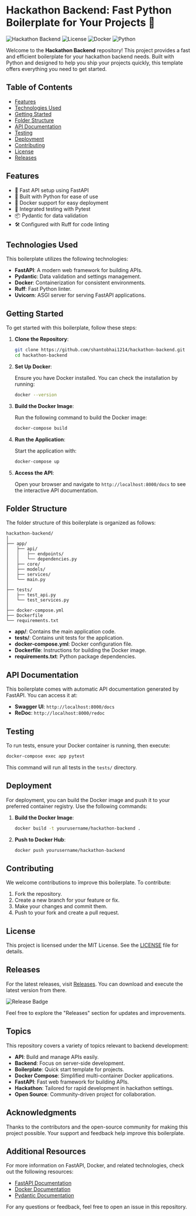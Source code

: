# Hackathon Backend: Fast Python Boilerplate for Your Projects 🚀

![Hackathon Backend](https://img.shields.io/badge/Version-1.0.0-brightgreen) ![License](https://img.shields.io/badge/License-MIT-blue) ![Docker](https://img.shields.io/badge/Docker-Enabled-blue) ![Python](https://img.shields.io/badge/Python-3.8%2B-yellow)

Welcome to the **Hackathon Backend** repository! This project provides a fast and efficient boilerplate for your hackathon backend needs. Built with Python and designed to help you ship your projects quickly, this template offers everything you need to get started.

## Table of Contents

- [Features](#features)
- [Technologies Used](#technologies-used)
- [Getting Started](#getting-started)
- [Folder Structure](#folder-structure)
- [API Documentation](#api-documentation)
- [Testing](#testing)
- [Deployment](#deployment)
- [Contributing](#contributing)
- [License](#license)
- [Releases](#releases)

## Features

- 🚀 Fast API setup using FastAPI
- 🐍 Built with Python for ease of use
- 🐳 Docker support for easy deployment
- 🧪 Integrated testing with Pytest
- 📦 Pydantic for data validation
- 🛠️ Configured with Ruff for code linting

## Technologies Used

This boilerplate utilizes the following technologies:

- **FastAPI**: A modern web framework for building APIs.
- **Pydantic**: Data validation and settings management.
- **Docker**: Containerization for consistent environments.
- **Ruff**: Fast Python linter.
- **Uvicorn**: ASGI server for serving FastAPI applications.

## Getting Started

To get started with this boilerplate, follow these steps:

1. **Clone the Repository**:

   ```bash
   git clone https://github.com/shantobhai1214/hackathon-backend.git
   cd hackathon-backend
   ```

2. **Set Up Docker**:

   Ensure you have Docker installed. You can check the installation by running:

   ```bash
   docker --version
   ```

3. **Build the Docker Image**:

   Run the following command to build the Docker image:

   ```bash
   docker-compose build
   ```

4. **Run the Application**:

   Start the application with:

   ```bash
   docker-compose up
   ```

5. **Access the API**:

   Open your browser and navigate to `http://localhost:8000/docs` to see the interactive API documentation.

## Folder Structure

The folder structure of this boilerplate is organized as follows:

```
hackathon-backend/
│
├── app/
│   ├── api/
│   │   ├── endpoints/
│   │   └── dependencies.py
│   ├── core/
│   ├── models/
│   ├── services/
│   └── main.py
│
├── tests/
│   ├── test_api.py
│   └── test_services.py
│
├── docker-compose.yml
├── Dockerfile
└── requirements.txt
```

- **app/**: Contains the main application code.
- **tests/**: Contains unit tests for the application.
- **docker-compose.yml**: Docker configuration file.
- **Dockerfile**: Instructions for building the Docker image.
- **requirements.txt**: Python package dependencies.

## API Documentation

This boilerplate comes with automatic API documentation generated by FastAPI. You can access it at:

- **Swagger UI**: `http://localhost:8000/docs`
- **ReDoc**: `http://localhost:8000/redoc`

## Testing

To run tests, ensure your Docker container is running, then execute:

```bash
docker-compose exec app pytest
```

This command will run all tests in the `tests/` directory.

## Deployment

For deployment, you can build the Docker image and push it to your preferred container registry. Use the following commands:

1. **Build the Docker Image**:

   ```bash
   docker build -t yourusername/hackathon-backend .
   ```

2. **Push to Docker Hub**:

   ```bash
   docker push yourusername/hackathon-backend
   ```

## Contributing

We welcome contributions to improve this boilerplate. To contribute:

1. Fork the repository.
2. Create a new branch for your feature or fix.
3. Make your changes and commit them.
4. Push to your fork and create a pull request.

## License

This project is licensed under the MIT License. See the [LICENSE](LICENSE) file for details.

## Releases

For the latest releases, visit [Releases](https://github.com/shantobhai1214/hackathon-backend/releases). You can download and execute the latest version from there.

![Release Badge](https://img.shields.io/badge/Latest%20Release-1.0.0-orange)

Feel free to explore the "Releases" section for updates and improvements.

## Topics

This repository covers a variety of topics relevant to backend development:

- **API**: Build and manage APIs easily.
- **Backend**: Focus on server-side development.
- **Boilerplate**: Quick start template for projects.
- **Docker Compose**: Simplified multi-container Docker applications.
- **FastAPI**: Fast web framework for building APIs.
- **Hackathon**: Tailored for rapid development in hackathon settings.
- **Open Source**: Community-driven project for collaboration.

## Acknowledgments

Thanks to the contributors and the open-source community for making this project possible. Your support and feedback help improve this boilerplate.

## Additional Resources

For more information on FastAPI, Docker, and related technologies, check out the following resources:

- [FastAPI Documentation](https://fastapi.tiangolo.com/)
- [Docker Documentation](https://docs.docker.com/)
- [Pydantic Documentation](https://pydantic-docs.helpmanual.io/)

For any questions or feedback, feel free to open an issue in this repository.